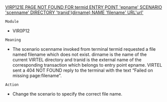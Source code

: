 [VIRP121E PAGE NOT FOUND FOR termid ENTRY POINT 'epname' SCENARIO 'scenname' DIRECTORY 'tranid'(dirname) NAME 'filename' URL'url'](https://virtel.readthedocs.io/en/latest/manuals/virtel/Virtel459MG/messages.html?highlight=VIRP121E#VIRP121E)

`Module`
- VIR0P12

`Meaning`
- The scenario scenname invoked from terminal termid requested a file named filename which does not exist. dirname is the name of the current VIRTEL directory and tranid is the external name of the corresponding transaction which belongs to entry point epname. VIRTEL sent a 404 NOT FOUND reply to the terminal with the text “Failed on missing page:filename”.

`Action`
- Change the scenario to specify the correct file name.
